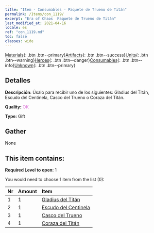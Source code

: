 ```yaml
---
title: "Item - Consumables - Paquete de Trueno de Titán"
permalink: /Items/con_1119/
excerpt: "Era of Chaos  Paquete de Trueno de Titán"
last_modified_at: 2021-04-16
locale: es
ref: "con_1119.md"
toc: false
classes: wide
---
```

 [Materials](/es/Items/){: .btn .btn--primary}[Artifacts](/es/Items/Artifacts/){: .btn .btn--success}[Units](/es/Items/Units/){: .btn .btn--warning}[Heroes](/es/Items/Heroes/){: .btn .btn--danger}[Consumables](/es/Items/Consumables/){: .btn .btn--info}[Unknown](/es/Items/Unknown/){: .btn .btn--primary}

## Detalles
 **Descripción:** Úsalo para recibir uno de los siguientes: Gladius del Titán, Escudo del Centinela, Casco del Trueno o Coraza del Titán.

 **Quality:** <span style="color: #DA70D6">OK</span>

 **Type:** Gift

## Gather

  None

## This item contains:

 **Required Level to open:** 1

 You would need to choose 1 item from the list (0):

  | Nr | Amount |     Item    |
  |:---|:-------|:------------|
  | 1 | 1 | [Gladius del Titán](/es/Items/art_156/) |  | 
  | 2 | 1 | [Escudo del Centinela](/es/Items/art_157/) |  | 
  | 3 | 1 | [Casco del Trueno](/es/Items/art_158/) |  | 
  | 4 | 1 | [Coraza del Titán](/es/Items/art_159/) |  | 
